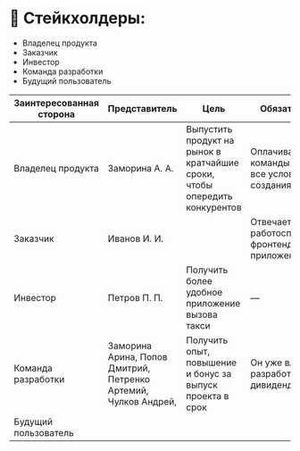 # 👔 Стейкхолдеры:
- Владелец продукта
- Заказчик
- Инвестор
- Команда разработки
- Будущий пользователь
  
| Заинтересованная сторона | Представитель | Цель | Обязательства | Влияние | Интерес |
|---|---|---|---|---|---|
| Владелец продукта | Заморина А. А. | Выпустить продукт на рынок в кратчайшие сроки, чтобы опередить конкурентов | Оплачивает работу команды и создает все условия для создания продукта | 10 | 10 |
| Заказчик | Иванов И. И. |  | Отвечает за работоспособность фронтенд-части приложения | 6 | 3 |
| Инвестор | Петров П. П. | Получить более удобное приложение вызова такси | —  | 1 | 2 |
| Команда разработки | Заморина Арина, Попов Дмитрий, Петренко Артемий, Чулков Андрей, | Получить опыт, повышение и бонус за выпуск проекта в срок | Он уже вложился в разработку и ждет дивидендов | 3 | 9 |
| Будущий пользователь |  |  |  |  |  |
